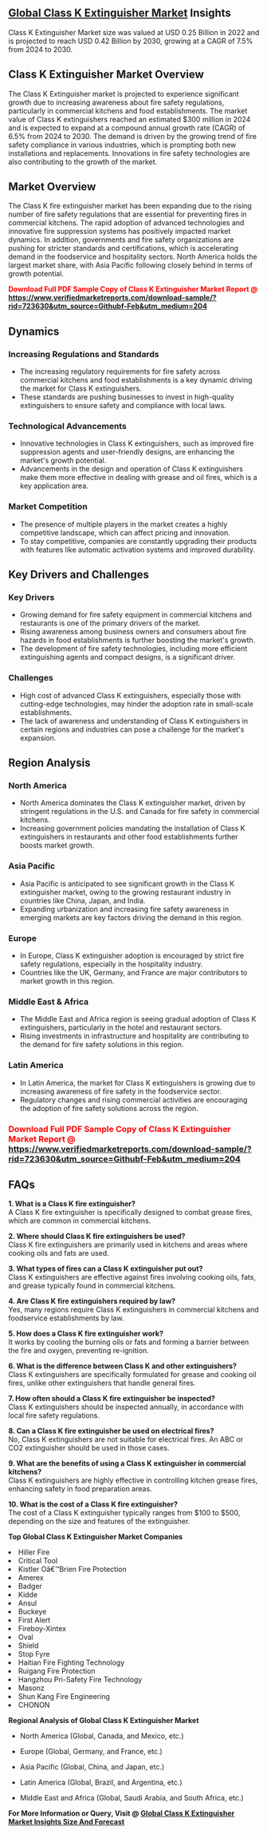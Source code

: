 <h2><a href="https://www.verifiedmarketreports.com/download-sample/?rid=723630&amp;utm_source=Githubf&amp;utm_medium=204" target="_blank">Global Class K Extinguisher Market</a> Insights</h2><p>Class K Extinguisher Market size was valued at USD 0.25 Billion in 2022 and is projected to reach USD 0.42 Billion by 2030, growing at a CAGR of 7.5% from 2024 to 2030.</p><p> <h2>Class K Extinguisher Market Overview</h2> <p>The Class K Extinguisher market is projected to experience significant growth due to increasing awareness about fire safety regulations, particularly in commercial kitchens and food establishments. The market value of Class K extinguishers reached an estimated $300 million in 2024 and is expected to expand at a compound annual growth rate (CAGR) of 6.5% from 2024 to 2030. The demand is driven by the growing trend of fire safety compliance in various industries, which is prompting both new installations and replacements. Innovations in fire safety technologies are also contributing to the growth of the market.</p> <h2>Market Overview</h2> <p>The Class K fire extinguisher market has been expanding due to the rising number of fire safety regulations that are essential for preventing fires in commercial kitchens. The rapid adoption of advanced technologies and innovative fire suppression systems has positively impacted market dynamics. In addition, governments and fire safety organizations are pushing for stricter standards and certifications, which is accelerating demand in the foodservice and hospitality sectors. North America holds the largest market share, with Asia Pacific following closely behind in terms of growth potential.</p> <p><strong><p><span class=""><span style="color: #ff0000;"><strong>Download Full PDF Sample Copy of Class K Extinguisher Market Report</strong> @ </span><a href="https://www.verifiedmarketreports.com/download-sample/?rid=723630&amp;utm_source=Githubf-Feb&amp;utm_medium=204" target="_blank">https://www.verifiedmarketreports.com/download-sample/?rid=723630&amp;utm_source=Githubf-Feb&amp;utm_medium=204</a></span></p></strong></p> <h2>Dynamics</h2> <h3>Increasing Regulations and Standards</h3> <ul> <li>The increasing regulatory requirements for fire safety across commercial kitchens and food establishments is a key dynamic driving the market for Class K extinguishers.</li> <li>These standards are pushing businesses to invest in high-quality extinguishers to ensure safety and compliance with local laws.</li> </ul> <h3>Technological Advancements</h3> <ul> <li>Innovative technologies in Class K extinguishers, such as improved fire suppression agents and user-friendly designs, are enhancing the market's growth potential.</li> <li>Advancements in the design and operation of Class K extinguishers make them more effective in dealing with grease and oil fires, which is a key application area.</li> </ul> <h3>Market Competition</h3> <ul> <li>The presence of multiple players in the market creates a highly competitive landscape, which can affect pricing and innovation.</li> <li>To stay competitive, companies are constantly upgrading their products with features like automatic activation systems and improved durability.</li> </ul> <h2>Key Drivers and Challenges</h2> <h3>Key Drivers</h3> <ul> <li>Growing demand for fire safety equipment in commercial kitchens and restaurants is one of the primary drivers of the market.</li> <li>Rising awareness among business owners and consumers about fire hazards in food establishments is further boosting the market's growth.</li> <li>The development of fire safety technologies, including more efficient extinguishing agents and compact designs, is a significant driver.</li> </ul> <h3>Challenges</h3> <ul> <li>High cost of advanced Class K extinguishers, especially those with cutting-edge technologies, may hinder the adoption rate in small-scale establishments.</li> <li>The lack of awareness and understanding of Class K extinguishers in certain regions and industries can pose a challenge for the market's expansion.</li> </ul> <h2>Region Analysis</h2> <h3>North America</h3> <ul> <li>North America dominates the Class K extinguisher market, driven by stringent regulations in the U.S. and Canada for fire safety in commercial kitchens.</li> <li>Increasing government policies mandating the installation of Class K extinguishers in restaurants and other food establishments further boosts market growth.</li> </ul> <h3>Asia Pacific</h3> <ul> <li>Asia Pacific is anticipated to see significant growth in the Class K extinguisher market, owing to the growing restaurant industry in countries like China, Japan, and India.</li> <li>Expanding urbanization and increasing fire safety awareness in emerging markets are key factors driving the demand in this region.</li> </ul> <h3>Europe</h3> <ul> <li>In Europe, Class K extinguisher adoption is encouraged by strict fire safety regulations, especially in the hospitality industry.</li> <li>Countries like the UK, Germany, and France are major contributors to market growth in this region.</li> </ul> <h3>Middle East & Africa</h3> <ul> <li>The Middle East and Africa region is seeing gradual adoption of Class K extinguishers, particularly in the hotel and restaurant sectors.</li> <li>Rising investments in infrastructure and hospitality are contributing to the demand for fire safety solutions in this region.</li> </ul> <h3>Latin America</h3> <ul> <li>In Latin America, the market for Class K extinguishers is growing due to increasing awareness of fire safety in the foodservice sector.</li> <li>Regulatory changes and rising commercial activities are encouraging the adoption of fire safety solutions across the region.</li> </ul> <h3><p><span class=""><span style="color: #ff0000;"><strong>Download Full PDF Sample Copy of Class K Extinguisher Market Report</strong> @ </span><a href="https://www.verifiedmarketreports.com/download-sample/?rid=723630&amp;utm_source=Githubf-Feb&amp;utm_medium=204" target="_blank">https://www.verifiedmarketreports.com/download-sample/?rid=723630&amp;utm_source=Githubf-Feb&amp;utm_medium=204</a></span></p></h3> <h2>FAQs</h2> <p><strong>1. What is a Class K fire extinguisher?</strong><br> A Class K fire extinguisher is specifically designed to combat grease fires, which are common in commercial kitchens.</p> <p><strong>2. Where should Class K fire extinguishers be used?</strong><br> Class K fire extinguishers are primarily used in kitchens and areas where cooking oils and fats are used.</p> <p><strong>3. What types of fires can a Class K extinguisher put out?</strong><br> Class K extinguishers are effective against fires involving cooking oils, fats, and grease typically found in commercial kitchens.</p> <p><strong>4. Are Class K fire extinguishers required by law?</strong><br> Yes, many regions require Class K extinguishers in commercial kitchens and foodservice establishments by law.</p> <p><strong>5. How does a Class K fire extinguisher work?</strong><br> It works by cooling the burning oils or fats and forming a barrier between the fire and oxygen, preventing re-ignition.</p> <p><strong>6. What is the difference between Class K and other extinguishers?</strong><br> Class K extinguishers are specifically formulated for grease and cooking oil fires, unlike other extinguishers that handle general fires.</p> <p><strong>7. How often should a Class K fire extinguisher be inspected?</strong><br> Class K extinguishers should be inspected annually, in accordance with local fire safety regulations.</p> <p><strong>8. Can a Class K fire extinguisher be used on electrical fires?</strong><br> No, Class K extinguishers are not suitable for electrical fires. An ABC or CO2 extinguisher should be used in those cases.</p> <p><strong>9. What are the benefits of using a Class K extinguisher in commercial kitchens?</strong><br> Class K extinguishers are highly effective in controlling kitchen grease fires, enhancing safety in food preparation areas.</p> <p><strong>10. What is the cost of a Class K fire extinguisher?</strong><br> The cost of a Class K extinguisher typically ranges from $100 to $500, depending on the size and features of the extinguisher.</p> </p><p><strong>Top Global Class K Extinguisher Market Companies</strong></p><div data-test-id=""><p><li>Hiller Fire</li><li> Critical Tool</li><li> Kistler Oâ€™Brien Fire Protection</li><li> Amerex</li><li> Badger</li><li> Kidde</li><li> Ansul</li><li> Buckeye</li><li> First Alert</li><li> Fireboy-Xintex</li><li> Oval</li><li> Shield</li><li> Stop Fyre</li><li> Haitian Fire Fighting Technology</li><li> Ruigang Fire Protection</li><li> Hangzhou Pri-Safety Fire Technology</li><li> Masonz</li><li> Shun Kang Fire Engineering</li><li> CHONON</li></p><div><strong>Regional Analysis of&nbsp;Global Class K Extinguisher Market</strong></div><ul><li dir="ltr"><p dir="ltr">North America&nbsp;(Global, Canada, and Mexico, etc.)</p></li><li dir="ltr"><p dir="ltr">Europe (Global, Germany, and France, etc.)</p></li><li dir="ltr"><p dir="ltr">Asia Pacific&nbsp;(Global, China, and Japan, etc.)</p></li><li dir="ltr"><p dir="ltr">Latin America&nbsp;(Global, Brazil, and Argentina, etc.)</p></li><li dir="ltr">Middle East and Africa&nbsp;(Global, Saudi Arabia, and South Africa, etc.)</li></ul><p><strong>For More Information or Query, Visit @&nbsp;</strong><strong><a href="https://www.verifiedmarketreports.com/product/class-k-extinguisher-market/?utm_source=Githubf&amp;utm_medium=204" target="_blank">Global Class K Extinguisher Market Insights Size And Forecast</a></strong></p></div>
